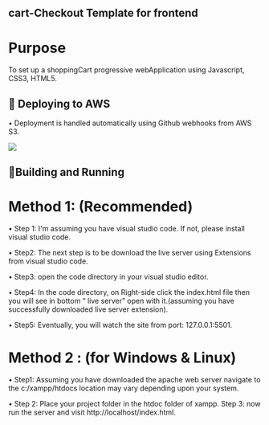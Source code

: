 ## cart-Checkout Template for frontend

# Purpose

To set up a shoppingCart progressive webApplication using Javascript, CSS3, HTML5.


## 🚢 Deploying to AWS

• Deployment is handled automatically using Github webhooks from AWS S3. 

[<img src="https://img.icons8.com/color/144/000000/amazon.png">](http://cart-template-web.s3-website-eu-west-1.amazonaws.com/)


## 👷Building and Running


# Method 1: (Recommended)

• Step 1: I'm assuming you have visual studio code. If not, please install visual studio code.

• Step2: The next step is to be download the live server using Extensions from visual studio code.

• Step3: open the code directory in your visual studio editor.

• Step4: In the code directory, on Right-side click the index.html file then you will see in bottom “ live server” open with it.(assuming you have successfully downloaded live server extension).

• Step5: Eventually, you will watch the site from port: 127.0.0.1:5501.

# Method 2 : (for Windows & Linux)

• Step1: Assuming you have downloaded the apache web server navigate to the c:/xampp/htdocs
location may vary depending upon your system.

• Step 2: Place your project folder in the htdoc folder of xampp. Step 3: now run the server and visit http://localhost/index.html.
